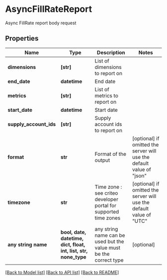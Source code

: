 # AsyncFillRateReport

Async FillRate report body request

## Properties
Name | Type | Description | Notes
------------ | ------------- | ------------- | -------------
**dimensions** | **[str]** | List of dimensions to report on | 
**end_date** | **datetime** | End date | 
**metrics** | **[str]** | List of metrics to report on | 
**start_date** | **datetime** | Start date | 
**supply_account_ids** | **[str]** | Supply account ids to report on | 
**format** | **str** | Format of the output | [optional]  if omitted the server will use the default value of "json"
**timezone** | **str** | Time zone : see criteo developer portal for supported time zones | [optional]  if omitted the server will use the default value of "UTC"
**any string name** | **bool, date, datetime, dict, float, int, list, str, none_type** | any string name can be used but the value must be the correct type | [optional]

[[Back to Model list]](../README.md#documentation-for-models) [[Back to API list]](../README.md#documentation-for-api-endpoints) [[Back to README]](../README.md)


